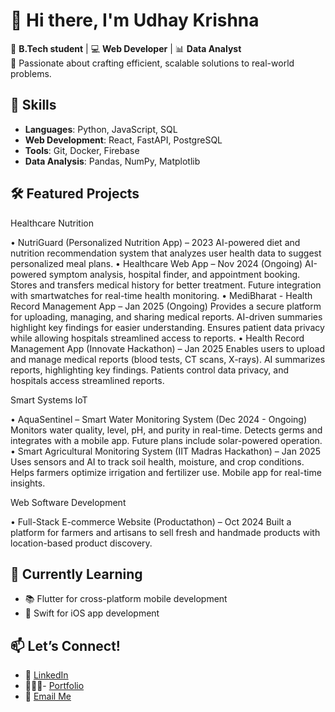 # 👋 Hi there, I'm Udhay Krishna  

🚀 **B.Tech student** | 💻 **Web Developer** | 📊 **Data Analyst**  
🌟 Passionate about crafting efficient, scalable solutions to real-world problems.  

## 🔧 Skills  
- **Languages**: Python, JavaScript, SQL  
- **Web Development**: React, FastAPI, PostgreSQL  
- **Tools**: Git, Docker, Firebase  
- **Data Analysis**: Pandas, NumPy, Matplotlib  

## 🛠️ Featured Projects  

Healthcare Nutrition

• NutriGuard (Personalized Nutrition App) – 2023 AI-powered diet and nutrition recommendation
system that analyzes user health data to suggest personalized meal plans.
• Healthcare Web App – Nov 2024 (Ongoing) AI-powered symptom analysis, hospital finder, and
appointment booking. Stores and transfers medical history for better treatment. Future integration with
smartwatches for real-time health monitoring.
• MediBharat - Health Record Management App – Jan 2025 (Ongoing) Provides a secure platform
for uploading, managing, and sharing medical reports. AI-driven summaries highlight key findings for
easier understanding. Ensures patient data privacy while allowing hospitals streamlined access to reports.
• Health Record Management App (Innovate Hackathon) – Jan 2025 Enables users to upload
and manage medical reports (blood tests, CT scans, X-rays). AI summarizes reports, highlighting key
findings. Patients control data privacy, and hospitals access streamlined reports.

Smart Systems IoT

• AquaSentinel – Smart Water Monitoring System (Dec 2024 - Ongoing) Monitors water quality,
level, pH, and purity in real-time. Detects germs and integrates with a mobile app. Future plans include
solar-powered operation.
• Smart Agricultural Monitoring System (IIT Madras Hackathon) – Jan 2025 Uses sensors and
AI to track soil health, moisture, and crop conditions. Helps farmers optimize irrigation and fertilizer
use. Mobile app for real-time insights.

Web Software Development

• Full-Stack E-commerce Website (Productathon) – Oct 2024 Built a platform for farmers and
artisans to sell fresh and handmade products with location-based product discovery.

## 🌱 Currently Learning  
- 📚 Flutter for cross-platform mobile development  
- 🍎 Swift for iOS app development  

## 📫 Let’s Connect!  
- 💼 [LinkedIn](https://www.linkedin.com/in/udhay-krishna-432a06283)
- 👨🏻‍💻- [Portfolio](https://udhaykrishna.netlify.app/)
- 📧 [Email Me](mailto:work.udhaykrishna@gmail.com)  

